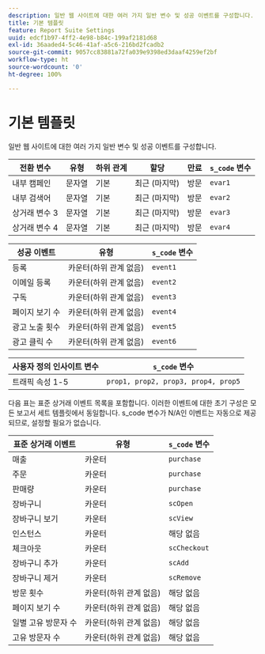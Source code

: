 ```yaml
---
description: 일반 웹 사이트에 대한 여러 가지 일반 변수 및 성공 이벤트를 구성합니다.
title: 기본 템플릿
feature: Report Suite Settings
uuid: edcf1b97-4ff2-4e98-b84c-199af2181d68
exl-id: 36aaded4-5c46-41af-a5c6-216bd2fcadb2
source-git-commit: 9057cc83881a72fa039e9398ed3daaf4259ef2bf
workflow-type: ht
source-wordcount: '0'
ht-degree: 100%

---
```


# 기본 템플릿

일반 웹 사이트에 대한 여러 가지 일반 변수 및 성공 이벤트를 구성합니다.

| 전환 변수 | 유형 | 하위 관계 | 할당 | 만료 | `s_code` 변수 |
|---|---|---|---|---|---|
| 내부 캠페인 | 문자열 | 기본 | 최근 (마지막) | 방문 | `evar1` |
| 내부 검색어 | 문자열 | 기본 | 최근 (마지막) | 방문 | `evar2` |
| 상거래 변수 3 | 문자열 | 기본 | 최근 (마지막) | 방문 | `evar3` |
| 상거래 변수 4 | 문자열 | 기본 | 최근 (마지막) | 방문 | `evar4` |

| 성공 이벤트 | 유형 | `s_code` 변수 |
|---|---|---|
| 등록 | 카운터(하위 관계 없음) | `event1` |
| 이메일 등록 | 카운터(하위 관계 없음) | `event2` |
| 구독 | 카운터(하위 관계 없음) | `event3` |
| 페이지 보기 수 | 카운터(하위 관계 없음) | `event4` |
| 광고 노출 횟수 | 카운터(하위 관계 없음) | `event5` |
| 광고 클릭 수 | 카운터(하위 관계 없음) | `event6` |

| 사용자 정의 인사이트 변수 | `s_code` 변수 |
|---|---|
| 트래픽 속성 1-5 | `prop1, prop2, prop3, prop4, prop5` |

다음 표는 표준 상거래 이벤트 목록을 포함합니다. 이러한 이벤트에 대한 초기 구성은 모든 보고서 세트 템플릿에서 동일합니다. s_code 변수가 N/A인 이벤트는 자동으로 제공되므로, 설정할 필요가 없습니다.

| 표준 상거래 이벤트 | 유형 | `s_code` 변수 |
|---|---|---|
| 매출 | 카운터 | `purchase` |
| 주문 | 카운터 | `purchase` |
| 판매량 | 카운터 | `purchase` |
| 장바구니 | 카운터 | `scOpen` |
| 장바구니 보기 | 카운터 | `scView` |
| 인스턴스 | 카운터 | 해당 없음 |
| 체크아웃 | 카운터 | `scCheckout` |
| 장바구니 추가 | 카운터 | `scAdd` |
| 장바구니 제거 | 카운터 | `scRemove` |
| 방문 횟수 | 카운터(하위 관계 없음) | 해당 없음 |
| 페이지 보기 수 | 카운터(하위 관계 없음) | 해당 없음 |
| 일별 고유 방문자 수 | 카운터(하위 관계 없음) | 해당 없음 |
| 고유 방문자 수 | 카운터(하위 관계 없음) | 해당 없음 |

